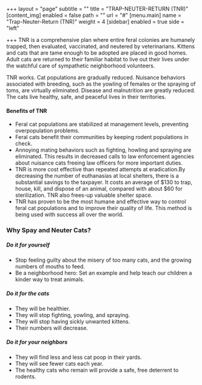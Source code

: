 +++
layout = "page"
subtitle = ""
title = "TRAP-NEUTER-RETURN (TNR)"
[content_img]
enabled = false
path = ""
url = "#"
[menu.main]
name = "Trap-Neuter-Return (TNR)"
weight = 4
[sidebar]
enabled = true
side = "left"

+++
TNR is a comprehensive plan where entire feral colonies are humanely trapped, then evaluated, vaccinated, and neutered by veterinarians. Kittens and cats that are tame enough to be adopted are placed in good homes. Adult cats are returned to their familiar habitat to live out their lives under the watchful care of sympathetic neighborhood volunteers.

TNR works. Cat populations are gradually reduced. Nuisance behaviors associated with breeding, such as the yowling of females or the spraying of toms, are virtually eliminated. Disease and malnutrition are greatly reduced. The cats live healthy, safe, and peaceful lives in their territories.

#### Benefits of TNR

* Feral cat populations are stabilized at management levels, preventing overpopulation problems.
* Feral cats benefit their communities by keeping rodent populations in check.
* Annoying mating behaviors such as fighting, howling and spraying are eliminated. This results in decreased calls to law enforcement agencies about nuisance cats freeing law officers for more important duties.
* TNR is more cost effective than repeated attempts at eradication.By decreasing the number of euthanasias at local shelters, there is a substantial savings to the taxpayer. It costs an average of $130 to trap, house, kill, and dispose of an animal, compared with about $60 for sterilization. TNR also frees-up valuable shelter space.
* TNR has proven to be the most humane and effective way to control feral cat populations and to improve their quality of life. This method is being used with success all over the world.

### Why Spay and Neuter Cats?

##### Do it for yourself

* Stop feeling guilty about the misery of too many cats, and the growing numbers of mouths to feed.
* Be a neighborhood hero: Set an example and help teach our children a kinder way to treat animals.

##### Do it for the cats

* They will be healthier.
* They will stop fighting, yowling, and spraying.
* They will stop having sickly unwanted kittens.
* Their numbers will decrease.

##### Do it for your neighbors

* They will find less and less cat poop in their yards.
* They will see fewer cats each year.
* The healthy cats who remain will provide a safe, free deterrent to rodents.